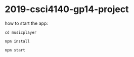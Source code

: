 # 2019-csci4140-gp14-project

how to start the app:

```
cd musicplayer
```
```
npm install
```
```
npm start
```